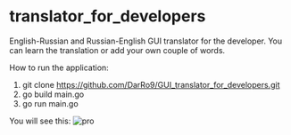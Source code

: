 # translator_for_developers
English-Russian and Russian-English GUI translator for the developer. You can learn the translation or add your own couple of words.

How to run the application:

1. git clone https://github.com/DarRo9/GUI_translator_for_developers.git
2. go build main.go
3. go run main.go

You will see this: 
![pro](https://github.com/DarRo9/GUI_translator_for_developers/assets/124833469/f42fa1ec-f45d-497f-94b3-407f222c7519)
